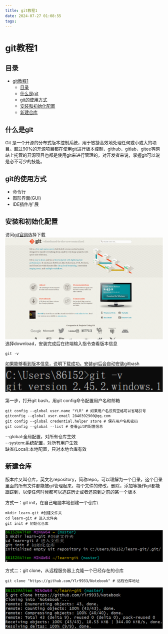 ```yaml
---
title: git教程1
date: 2024-07-27 01:08:55
tags:
---
```

# git教程1

## 目录

- [git教程1](#git教程1)
  - [目录](#目录)
  - [什么是git](#什么是git)
  - [git的使用方式](#git的使用方式)
  - [安装和初始化配置](#安装和初始化配置)
  - [新建仓库](#新建仓库)

## 什么是git

Git 是一个开源的分布式版本控制系统，用于敏捷高效地处理任何或小或大的项目。超过90%的开源项目都在使用git进行版本控制，github，gitlab，gitee等网站上托管的开源项目也都是使用git来进行管理的，对开发者来说，掌握git可以说是必不可少的技能。

## git的使用方式

- 命令行
- 图形界面(GUI)
- IDE插件/扩展

## 安装和初始化配置

访问[git官网](https://git-scm.com/)选择下载\
![alt text](../img/git教程-image.png)
选择download，安装完成后在终端输入指令查看版本信息

```git
git -v
```

如果能够看到版本信息，说明下载成功。安装git后会自动安装gitbash\
![alt text](../img/git教程-image-1.png)

第一步，打开git bash，用git config命令配置用户名和邮箱

```git
git config --global user.name "YLR" # 如果用户名没有空格可以省略引号
gitconfig --global user.email 2840392900@qq.com
git config --global credential.helper store # 保存用户名和密码
git config --global --list # 查看git的配置信息
```

--global:全局配置，对所有仓库生效\
--system:系统配置，对所有用户生效\
缺省(Local):本地配置，只对本地仓库有效

## 新建仓库

版本库又叫仓库，英文名repository，简称repo，可以理解为一个目录，这个目录里面的所有文件都能被git管理起来，每个文件的修改，删除，添加等操作git都能跟踪到，以便任何时候都可以追踪历史或者还原到之前的某一个版本

方式一：git init，在自己电脑本地创建一个仓库\

```git
mkdir learn-git #创建文件夹
cd learn-git # 进入文件夹
git init # 初始化仓库
```

![alt text](../img/git教程-image-2.png)

方式二：git clone，从远程服务器上克隆一个已经存在的仓库

```git
git clone "https://github.com/Ylr9933/Notebook" # 远程仓库地址
```

![alt text](../img/git教程-image-3.png)
